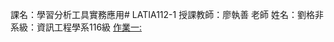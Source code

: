 課名：學習分析工具實務應用# LATIA112-1
授課教師：廖執善 老師
姓名：劉格非
系級：資訊工程學系116級
[作業一:](https://github.com/fionaliu0621/LATIA112-1/blob/main/HW1.py)

